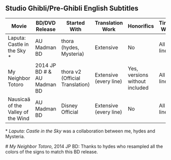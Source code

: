 ## Studio Ghibli/Pre-Ghibli English Subtitles

|Movie|BD/DVD Release|Started With|Translation Work|Honorifics|Timing Work|Typesetting Work|Last Modified|
|--------|--------|--------|--------|--------|--------|--------|--------|
|Laputa: Castle in the Sky \*|AU Madman BD|thora (hydes, Mysteria)|Extensive|No|All lines|See Readme|07/2022|
|My Neighbor Totoro|2014 JP BD \# & AU Madman BD|thora v2 (Official Translation)|Extensive<br/>(every line)|Yes, versions without included|All lines|Major<br/>Completely new|07/2022|
|Nausicaä of the Valley of the Wind|AU Madman BD|Disney Official|Extensive<br/>(every line)|No|All lines|Very Minor<br/>Completely new|07/2022|

\* *Laputa: Castle in the Sky* was a collaboration between me, hydes and Mysteria.

\# *My Neighbor Totoro*, 2014 JP BD: Thanks to hydes who resampled all the colors of the signs to match this BD release.